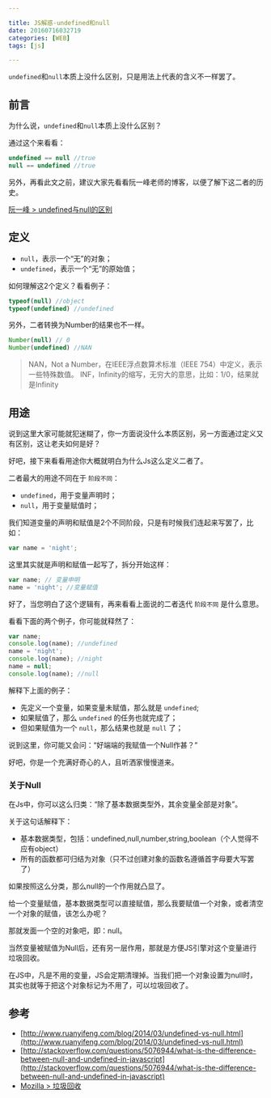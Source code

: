 ```yaml
---

title: JS解惑-undefined和null
date: 20160716032719
categories: [WEB]
tags: [js]

---
```


`undefined`和`null`本质上没什么区别，只是用法上代表的含义不一样罢了。

## 前言

为什么说，`undefined`和`null`本质上没什么区别？

通过这个来看看：

```js
undefined == null //true
null == undefined //true
```

另外，再看此文之前，建议大家先看看阮一峰老师的博客，以便了解下这二者的历史。

[阮一峰 > undefined与null的区别](http://www.ruanyifeng.com/blog/2014/03/undefined-vs-null.html)

## 定义

* `null`，表示一个“无”的对象；
* `undefined`，表示一个“无”的原始值；

如何理解这2个定义？看看例子：

```js
typeof(null) //object
typeof(undefined) //undefined
```

另外，二者转换为Number的结果也不一样。

```js
Number(null) // 0
Number(undefined) //NAN
```

> NAN，Not a Number，在IEEE浮点数算术标准（IEEE 754）中定义，表示一些特殊数值。
> INF，Infinity的缩写，无穷大的意思，比如：1/0，结果就是Infinity

## 用途

说到这里大家可能就犯迷糊了，你一方面说没什么本质区别，另一方面通过定义又有区别，这让老夫如何是好？

好吧，接下来看看用途你大概就明白为什么Js这么定义二者了。

二者最大的用途不同在于 `阶段不同`：

* `undefined`，用于变量声明时；
* `null`，用于变量赋值时；

我们知道变量的声明和赋值是2个不同阶段，只是有时候我们连起来写罢了，比如：

```js
var name = 'night';
```

这里其实就是声明和赋值一起写了，拆分开始这样：

```js
var name; // 变量申明
name = 'night'; //变量赋值
```

好了，当您明白了这个逻辑有，再来看看上面说的二者迭代 `阶段不同` 是什么意思。

看看下面的两个例子，你可能就释然了：

```js
var name;
console.log(name); //undefined
name = 'night';
console.log(name); //night
name = null;
console.log(name); //null
```

解释下上面的例子：

* 先定义一个变量，如果变量未赋值，那么就是 `undefined`;
* 如果赋值了，那么 `undefined` 的任务也就完成了；
* 但如果赋值为一个 `null`，那么结果也就是 `null` 了；


说到这里，你可能又会问：“好端端的我赋值一个Null作甚？”

好吧，你是一个充满好奇心的人，且听洒家慢慢道来。

### 关于Null

在Js中，你可以这么归类：“除了基本数据类型外，其余变量全部是对象”。

关于这句话解释下：

* 基本数据类型，包括：undefined,null,number,string,boolean（个人觉得不应有object）
* 所有的函数都可归结为对象（只不过创建对象的函数名遵循首字母要大写罢了）

如果按照这么分类，那么null的一个作用就凸显了。

给一个变量赋值，基本数据类型可以直接赋值，那么我要赋值一个对象，或者清空一个对象的赋值，该怎么办呢？

那就发面一个空的对象吧，即：null。

当然变量被赋值为Null后，还有另一层作用，那就是方便JS引擎对这个变量进行垃圾回收。

在JS中，凡是不用的变量，JS会定期清理掉。当我们把一个对象设置为null时，其实也就等于把这个对象标记为不用了，可以垃圾回收了。

## 参考

* [http://www.ruanyifeng.com/blog/2014/03/undefined-vs-null.html](http://www.ruanyifeng.com/blog/2014/03/undefined-vs-null.html)
* [http://stackoverflow.com/questions/5076944/what-is-the-difference-between-null-and-undefined-in-javascript](http://stackoverflow.com/questions/5076944/what-is-the-difference-between-null-and-undefined-in-javascript)
* [Mozilla > 垃圾回收](https://developer.mozilla.org/en-US/docs/Web/JavaScript/Memory_Management)




